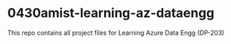 # 0430amist-learning-az-dataengg
This repo contains all project files for Learning Azure Data Engg (DP-203)

